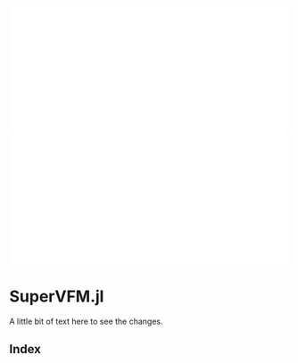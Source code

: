 ![Logo](docs/src/assets/logo-light.svg#gh-light-mode-only)
![Logo](docs/src/assets/logo-dark.svg#gh-dark-mode-only)

# SuperVFM.jl
A little bit of text here to see the changes.

## Index
```@index
```